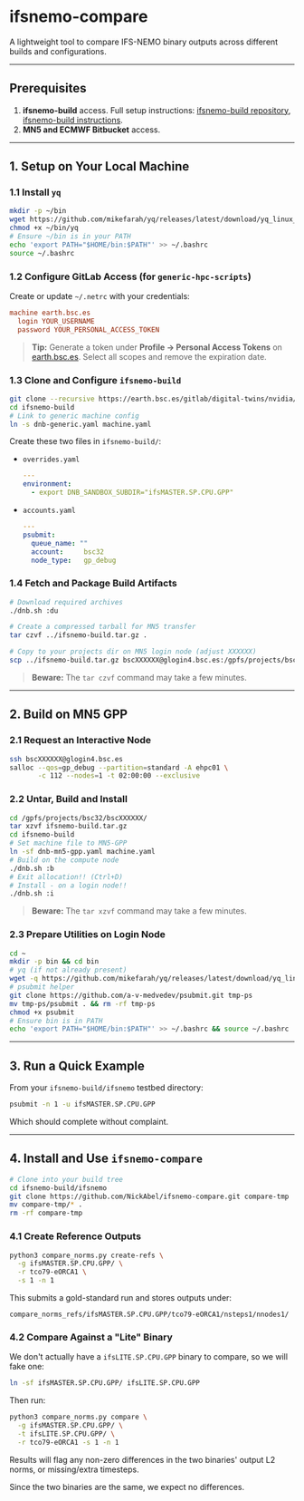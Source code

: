 # ifsnemo-compare

A lightweight tool to compare IFS-NEMO binary outputs across different builds and configurations.&#x20;

---

## Prerequisites

1. **ifsnemo-build** access. Full setup instructions: [ifsnemo-build repository](https://earth.bsc.es/gitlab/digital-twins/nvidia/ifsnemo-build), [ifsnemo-build instructions](https://hackmd.io/@mxKVWCKbQd6NvRm0h72YpQ/SkHOb6FZgg).
2. **MN5 and ECMWF Bitbucket**  access.

---

## 1. Setup on Your Local Machine

### 1.1 Install `yq`

```bash
mkdir -p ~/bin
wget https://github.com/mikefarah/yq/releases/latest/download/yq_linux_amd64 -O ~/bin/yq
chmod +x ~/bin/yq
# Ensure ~/bin is in your PATH
echo 'export PATH="$HOME/bin:$PATH"' >> ~/.bashrc
source ~/.bashrc
```

### 1.2 Configure GitLab Access (for `generic-hpc-scripts`)

Create or update `~/.netrc` with your credentials:

```ini
machine earth.bsc.es
  login YOUR_USERNAME
  password YOUR_PERSONAL_ACCESS_TOKEN
```

> **Tip:** Generate a token under **Profile → Personal Access Tokens** on [earth.bsc.es](https://earth.bsc.es/gitlab/-/profile/personal_access_tokens). Select all scopes and remove the expiration date.

### 1.3 Clone and Configure `ifsnemo-build`

```bash
git clone --recursive https://earth.bsc.es/gitlab/digital-twins/nvidia/ifsnemo-build.git
cd ifsnemo-build
# Link to generic machine config
ln -s dnb-generic.yaml machine.yaml
```

Create these two files in `ifsnemo-build/`:

- `overrides.yaml`

  ```yaml
  ---
  environment:
    - export DNB_SANDBOX_SUBDIR="ifsMASTER.SP.CPU.GPP"
  ```

- `accounts.yaml`

  ```yaml
  ---
  psubmit:
    queue_name: ""
    account:     bsc32
    node_type:   gp_debug
  ```

### 1.4 Fetch and Package Build Artifacts

```bash
# Download required archives
./dnb.sh :du

# Create a compressed tarball for MN5 transfer
tar czvf ../ifsnemo-build.tar.gz .

# Copy to your projects dir on MN5 login node (adjust XXXXXX)
scp ../ifsnemo-build.tar.gz bscXXXXXX@glogin4.bsc.es:/gpfs/projects/bsc32/bscXXXXXX/
```

> **Beware:** The `tar czvf` command may take a few minutes.

---

## 2. Build on MN5 GPP

### 2.1 Request an Interactive Node

```bash
ssh bscXXXXXX@glogin4.bsc.es
salloc --qos=gp_debug --partition=standard -A ehpc01 \
       -c 112 --nodes=1 -t 02:00:00 --exclusive
```

### 2.2 Untar, Build and Install

```bash
cd /gpfs/projects/bsc32/bscXXXXXX/
tar xzvf ifsnemo-build.tar.gz
cd ifsnemo-build
# Set machine file to MN5-GPP
ln -sf dnb-mn5-gpp.yaml machine.yaml
# Build on the compute node
./dnb.sh :b
# Exit allocation!! (Ctrl+D)
# Install - on a login node!!
./dnb.sh :i
```

> **Beware:** The `tar xzvf` command may take a few minutes.


### 2.3 Prepare Utilities on Login Node

```bash
cd ~
mkdir -p bin && cd bin
# yq (if not already present)
wget -q https://github.com/mikefarah/yq/releases/latest/download/yq_linux_amd64 -O ./yq && chmod +x ./yq
# psubmit helper
git clone https://github.com/a-v-medvedev/psubmit.git tmp-ps
mv tmp-ps/psubmit . && rm -rf tmp-ps
chmod +x psubmit
# Ensure bin is in PATH
echo 'export PATH="$HOME/bin:$PATH"' >> ~/.bashrc && source ~/.bashrc
```

---

## 3. Run a Quick Example

From your `ifsnemo-build/ifsnemo` testbed directory:

```bash
psubmit -n 1 -u ifsMASTER.SP.CPU.GPP
```

Which should complete without complaint.

---

## 4. Install and Use `ifsnemo-compare`

```bash
# Clone into your build tree
cd ifsnemo-build/ifsnemo
git clone https://github.com/NickAbel/ifsnemo-compare.git compare-tmp
mv compare-tmp/* .
rm -rf compare-tmp
```

### 4.1 Create Reference Outputs

```bash
python3 compare_norms.py create-refs \
  -g ifsMASTER.SP.CPU.GPP/ \
  -r tco79-eORCA1 \
  -s 1 -n 1
```

This submits a gold-standard run and stores outputs under:

```
compare_norms_refs/ifsMASTER.SP.CPU.GPP/tco79-eORCA1/nsteps1/nnodes1/
```

### 4.2 Compare Against a "Lite" Binary

We don't actually have a `ifsLITE.SP.CPU.GPP` binary to compare, so we will fake one:

```bash
ln -sf ifsMASTER.SP.CPU.GPP/ ifsLITE.SP.CPU.GPP
```

Then run:

```bash
python3 compare_norms.py compare \
  -g ifsMASTER.SP.CPU.GPP/ \
  -t ifsLITE.SP.CPU.GPP/ \
  -r tco79-eORCA1 -s 1 -n 1
```

Results will flag any non-zero differences in the two binaries' output L2 norms, or missing/extra timesteps.

Since the two binaries are the same, we expect no differences.
